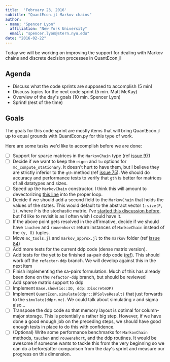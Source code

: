 ```yaml
---
title:  'February 23, 2016'
subtitle: "QuantEcon.jl Markov chains"
author:
- name: "Spencer Lyon"
  affiliation: "New York University"
  email: "spencer.lyon@stern.nyu.edu"
date: "2016-02-22"
---
```


Today we will be working on improving the support for dealing with Markov
chains and discrete decision processes in QuantEcon.jl

## Agenda

- Discuss what the code sprints are supposed to accomplish (5 min)
- Discuss topics for the next code sprint (5 min. Matt McKay)
- Overview of the day's goals (10 min. Spencer Lyon)
- Sprint! (rest of the time)

## Goals

The goals for this code sprint are mostly items that will bring QuantEcon.jl
up to equal grounds with QuantEcon.py for this type of work.

Here are some tasks we'd like to accomplish before we are done:

- [ ] Support for sparse matrices in the `MarkovChain` type (ref [issue 97](https://github.com/QuantEcon/QuantEcon.jl/issues/97))
- [ ] Decide if we want to keep the `eigen` and `lu` options for `mc_compute_stationary`. It doesn't hurt to have them, but I believe they are strictly inferior to the `gth` method (ref [issue 75](https://github.com/QuantEcon/QuantEcon.jl/issues/75)). We should do accuracy and performance tests to verify that `gth` is better for matrices of all datatypes and sizes.
- [ ] Speed up the `MarkovChain` constructor. I think this will amount to devectorizing [this line](https://github.com/QuantEcon/QuantEcon.jl/blob/3001af73a1402e39b12cf9f6e80b66304805a116/src/mc_tools.jl#L63) into the proper loop.
- [ ] Decide if we should add a second field to the `MarkovChain` that holds the values of the states. This would default to the abstract vector `1:size(P, 1)`, where `P` is the stochastic matrix. I've [started this discussion before](https://github.com/QuantEcon/QuantEcon.jl/pull/20/files#r20576723), but I'd like to revisit is as I often wish I could have it.
- [ ] If the above point gets resolved in the affirmative, decide if we should have `tauchen` and `rouwenhorst` return instances of `MarkovChain` instead of the `(y, Π)` tuples.
- [ ] Move `mc_tools.jl` and `markov_approx.jl` to the `markov` folder  (ref [issue 84](https://github.com/QuantEcon/QuantEcon.jl/issues/84))
- [ ] Add more tests for the current ddp code (dense matrix version).
- [ ] Add tests for the yet to be finished sa-pair ddp code ([ref](https://github.com/QuantEcon/QuantEcon.jl/pull/94#issuecomment-174527895)). This should work off the `refactor-ddp` branch. We will develop against this in the next item
- [ ] Finish implementing the sa-pairs formulation. Much of this has already been done on the `refactor-ddp` branch, but should be reviewed
- [ ] Add sparse matrix support to ddp
- [ ] Implement `Base.show(io::IO, ddp::DiscreteDP)`
- [ ] Implement `QuantEcon.simulate(ddpr::DPSolveResult)` that just forwards to the `simulate(ddpr.mc)`. We could talk about simulating v and sigma also...
- [ ] Transpose the ddp code so that memory layout is optimal for column-major storage. This is potentially a rather big step. However, if we have done a good enough job on the preceding steps, we should have good enough tests in place to do this with confidence.
- [ ] (Optional) Write some performance benchmarks for `MarkovChain` methods, `tauchen` and `rouwenshort`, and the ddp routines. It would be awesome if someone wants to tackle this from the very beginning so we can do a before/after comparison from the day's sprint and measure our progress on this dimension.

